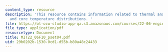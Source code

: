 ```yaml
---
content_type: resource
description: 'This resource contains information related to thermal analysis of fuel
  and core temperature distributions. '
file: https://ol-ocw-studio-app-qa.s3.amazonaws.com/courses/22-06-engineering-of-nuclear-systems-fall-2010/29b0202b15300cd1d55bb80a48c24433_MIT22_06F10_pset04.pdf
file_type: application/pdf
resourcetype: Document
title: MIT22_06F10_pset04.pdf
uid: 29b0202b-1530-0cd1-d55b-b80a48c24433
---
```

